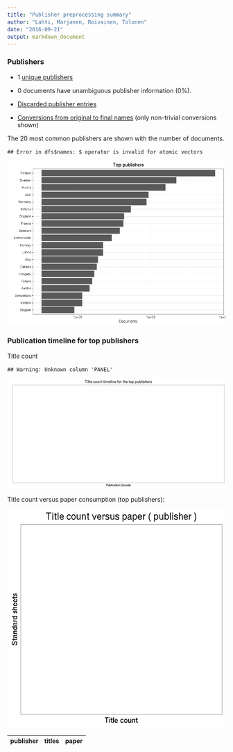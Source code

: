 ```yaml
---
title: "Publisher preprocessing summary"
author: "Lahti, Marjanen, Roivainen, Tolonen"
date: "2016-09-21"
output: markdown_document
---
```



### Publishers

 * 1 [unique publishers](output.tables/publisher_accepted.csv)

 * 0 documents have unambiguous publisher information (0%). 

 * [Discarded publisher entries](output.tables/publisher_discarded.csv)

 * [Conversions from original to final names](output.tables/publisher_conversion_nontrivial.csv) (only non-trivial conversions shown)


The 20 most common publishers are shown with the number of documents. 


```
## Error in dfs$names: $ operator is invalid for atomic vectors
```

![plot of chunk summarypublisher2](figure/summarypublisher2-1.png)

### Publication timeline for top publishers

Title count


```
## Warning: Unknown column 'PANEL'
```

![plot of chunk summaryTop10pubtimeline](figure/summaryTop10pubtimeline-1.png)



Title count versus paper consumption (top publishers):

![plot of chunk publishertitlespapers](figure/publishertitlespapers-1.png)

|publisher | titles|paper |
|:---------|------:|:-----|


